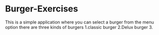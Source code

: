 # Burger-Exercises
This is a simple application where you can select a burger from the menu option
there are three kinds of burgers 
1.classic burger 
2.Delux burger
3.
